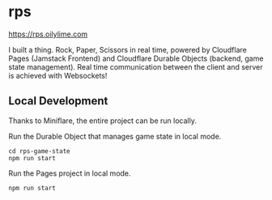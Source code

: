 # rps

https://rps.oilylime.com

I built a thing. Rock, Paper, Scissors in real time, powered by Cloudflare Pages (Jamstack Frontend) and Cloudflare Durable Objects (backend, game state management). Real time communication between the client and server is achieved with Websockets!

## Local Development

Thanks to Miniflare, the entire project can be run locally.

Run the Durable Object that manages game state in local mode.

```shell
cd rps-game-state
npm run start
```

Run the Pages project in local mode.

```shell
npm run start
```
